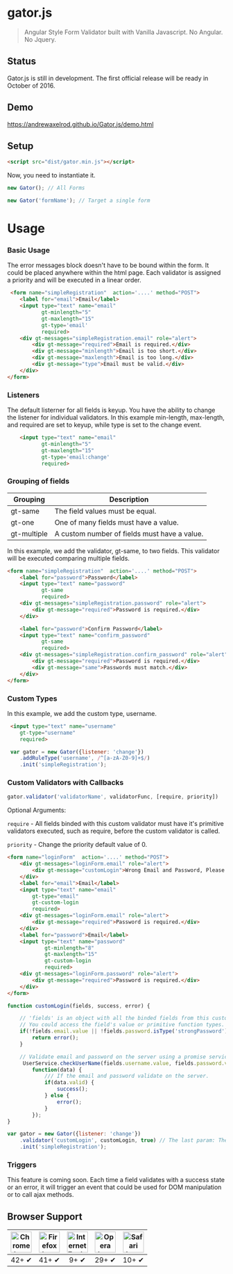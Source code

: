 # gator.js

> Angular Style Form Validator built with Vanilla Javascript. No Angular. No Jquery. 

## Status

Gator.js is still in development. The first official release will be ready in October of 2016.

## Demo

https://andrewaxelrod.github.io/Gator.js/demo.html

## Setup

```html
<script src="dist/gator.min.js"></script>
```

Now, you need to instantiate it.   

```js
new Gator(); // All Forms
```

```js
new Gator('formName'); // Target a single form
```

# Usage

### Basic Usage

The error messages block doesn't have to be bound within the form. It could be placed anywhere within the html page. Each validator is assigned a priority and will be executed in a linear order. 

```html
 <form name="simpleRegistration"  action='....' method="POST">
    <label for="email">Email</label>
    <input type="text" name="email" 
           gt-minlength="5"
           gt-maxlength="15"
           gt-type='email'
           required>
    <div gt-messages="simpleRegistration.email" role="alert">
        <div gt-message="required">Email is required.</div>
        <div gt-message="minlength">Email is too short.</div>
        <div gt-message="maxlength">Email is too long.</div>
        <div gt-message="type">Email must be valid.</div>
    </div>
</form>
```

### Listeners 

The default listerner for all fields is keyup. You have the ability to change the listener for individual validators. In this example min-length, max-length, and required are set to keyup, while type is set to the change event.

```html
    <input type="text" name="email" 
           gt-minlength="5"
           gt-maxlength="15"
           gt-type='email:change'
           required>
```

### Grouping of fields

| Grouping         | Description                                   |
|------------------|-----------------------------------------------| 
| gt-same          | The field values must be equal.               |        
| gt-one           | One of many fields must have a value.         |                    
| gt-multiple      | A custom number of fields must have a value.  |                         

In this example, we add the validator, gt-same, to two fields. This validator will be executed comparing multiple fields. 

```html
<form name="simpleRegistration"  action='....' method="POST">
    <label for="password">Password</label>
    <input type="text" name="password" 
           gt-same
           required>
    <div gt-messages="simpleRegistration.password" role="alert">
        <div gt-message="required">Password is required.</div>
    </div>

    <label for="password">Confirm Password</label>
    <input type="text" name="confirm_password" 
           gt-same
           required>
    <div gt-messages="simpleRegistration.confirm_password" role="alert">
        <div gt-message="required">Password is required.</div>
        <div gt-message="same">Passwords must match.</div>
    </div>
</form>
```

### Custom Types 

In this example, we add the custom type, username.

```html
 <input type="text" name="username" 
    gt-type="username"
    required>
```

```js
 var gator = new Gator({listener: 'change'})
    .addRuleType('username', /^[a-zA-Z0-9]+$/)
    .init('simpleRegistration');

```

### Custom Validators with Callbacks 

```js
gator.validator('validatorName', validatorFunc, [require, priority]) 
```

Optional Arguments: 

`require` - All fields binded with this custom validator must have it's primitive validators executed, such as require, before the custom validator is called.

`priority` - Change the priority default value of 0.

```html
<form name="loginForm"  action='....' method="POST">
    <div gt-messages="loginForm.email" role="alert">
        <div gt-message="customLogin">Wrong Email and Password, Please try again.</div>
    </div>
    <label for="email">Email</label>
    <input type="text" name="email" 
        gt-type="email"
        gt-custom-login
        required>
    <div gt-messages="loginForm.email" role="alert">
        <div gt-message="required">Password is required.</div>
    </div>
    <label for="password">Email</label>
    <input type="text" name="password" 
            gt-minlength="8"
            gt-maxlength="15"
            gt-custom-login
            required>
    <div gt-messages="loginForm.password" role="alert">
        <div gt-message="required">Password is required.</div>
    </div>
</form>
```

```js
function customLogin(fields, success, error) {

    // 'fields' is an object with all the binded fields from this custom valdiator. 
    // You could access the field's value or primitive function types.
    if(!fields.email.value || !fields.password.isType('strongPassword') {
        return error();
    } 

    // Validate email and password on the server using a promise service.
     UserService.checkUserName(fields.username.value, fields.password.value).then(
        function(data) {
            /// If the email and password validate on the server.  
            if(data.valid) {
                success();
            } else {
                error();
            }
        });
}

var gator = new Gator({listener: 'change'})
    .validator('customLogin', customLogin, true) // The last param: The email and password must validate require, minlength, and maxlength before this function is called.
    .init('simpleRegistration');
```

### Triggers

This feature is coming soon. Each time a field validates with a success state or an error, it will trigger an event that could be used for DOM manipulation or to call ajax methods.

## Browser Support

| <img src="https://clipboardjs.com/assets/images/chrome.png" width="48px" height="48px" alt="Chrome logo"> | <img src="https://clipboardjs.com/assets/images/firefox.png" width="48px" height="48px" alt="Firefox logo"> | <img src="https://clipboardjs.com/assets/images/ie.png" width="48px" height="48px" alt="Internet Explorer logo"> | <img src="https://clipboardjs.com/assets/images/opera.png" width="48px" height="48px" alt="Opera logo"> | <img src="https://clipboardjs.com/assets/images/safari.png" width="48px" height="48px" alt="Safari logo"> |
|:---:|:---:|:---:|:---:|:---:|
| 42+ ✔ | 41+ ✔ | 9+ ✔ | 29+ ✔ | 10+ ✔ |